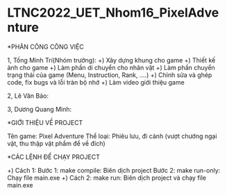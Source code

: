 # LTNC2022_UET_Nhom16_PixelAdventure
*PHÂN CÔNG CÔNG VIỆC

1, Tống Minh Trí(Nhóm trưởng):
+) Xây dựng khung cho game
+) Thiết kế ảnh cho game
+) Làm phần di chuyển cho nhân vật
+) Làm phần chuyển trạng thái của game (Menu, Instruction, Rank, ....)
+) Chỉnh sửa và ghép code, fix bugs và lỗi tràn bộ nhớ
+) Làm video giới thiệu game

2, Lê Văn Bảo:

3, Dương Quang Minh:

*GIỚI THIỆU VỀ PROJECT

Tên game: Pixel Adventure
Thể loại: Phiêu lưu, đi cảnh (vượt chướng ngại vật, thu thập vật phẩm để về đích)

*CÁC LỆNH ĐỂ CHẠY PROJECT

+) Cách 1:
Bước 1: make compile: Biên dịch project
Bước 2: make run-only: Chạy file main.exe
+) Cách 2: make run: Biên dịch project và chạy file main.exe
